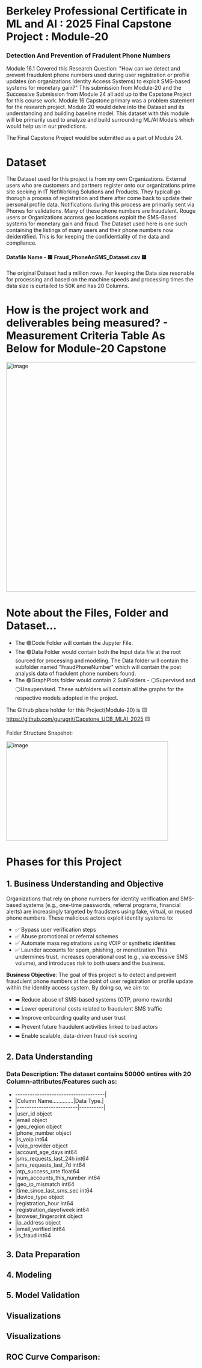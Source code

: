# Berkeley Professional Certificate in ML and AI : 2025 Final Capstone Project : Module-20
### Detection And Prevention of Fradulent Phone Numbers
 
Module 16.1 Covered this Research Question: 
"How can we detect and prevent fraudulent phone numbers used during user registration or profile updates (on organizations Identity Access Systems) to exploit SMS-based systems for monetary gain?"
This submission from Module-20 and the Successive Submission from Module 24 all add up to the Capstone Project for this course work.
Module 16 Capstone primary was a problem statement for the research project. Module 20 would delve into the Dataset and its understanding and building baseline model. This dataset with this module will be primarily used to analyze and build surrounding ML/AI Models which would help us in our predictions.

The Final Capstone Project would be submitted as a part of Module 24.
# Dataset

The Dataset used for this project is from my own Organizations. External users who are customers and partners register onto our organizations prime site seeking in IT NetWorking Solutions and Products. They typicall go thorugh a process of registration and there after come back to update their personal profile data. Notifications during this process are primarily sent via Phones for validations. Many of these phone numbers are fraudulent. Rouge users or Organizations accross geo locations exploit the SMS-Based systems for monetary gain and fraud. The Dataset used here is one such containing the listings of many users and their phone numbers now deidentified.
This is for keeping the confidentiality of the data and compliance.

#### Datafile Name - 🟨 Fraud_PhoneAnSMS_Dataset.csv 🟨

The original Dataset had a million rows. For keeping the Data size resonable for processing and based on the machine speeds and processing times the data size is curtailed to 50K and has 20 Columns.

# How is the project work and deliverables being measured? - Measurement Criteria Table As Below for Module-20 Capstone
<img width="655" height="610" alt="image" src="https://github.com/user-attachments/assets/aec19771-7abc-4701-8097-69c8d25fa86d" />

# Note about the Files, Folder and Dataset...

-	The 🟢Code Folder will contain the Jupyter File.
- The 🟢Data Folder would contain both the Input data file at the root sourced for processing and modeling. The Data folder will contain the subfolder named "FraudPhoneNumber" which will contain the post analysis data of
  fradulent phone numbers found.
- The 🟢GraphPlots folder would contain 2 SubFolders - ⚪Supervised and ⚪Unsupervised. These subfolders will contain all the graphs for the respective models adopted in the project.

The Github place holder for this Project(Module-20) is 🟨 https://github.com/gurugrit/Capstone_UCB_MLAI_2025 🟨

Folder Structure Snapshot:

<img width="430" height="264" alt="image" src="https://github.com/user-attachments/assets/b3cf96bd-8e84-4472-bc40-1f082799a747" />

# Phases for this Project
## 1. Business Understanding and Objective
Organizations that rely on phone numbers for identity verification and SMS-based systems (e.g., one-time passwords, referral programs, financial alerts) are increasingly targeted by fraudsters using fake, virtual, or reused phone numbers. These malicious actors exploit identity systems to:
- ✅ Bypass user verification steps
- ✅ Abuse promotional or referral schemes
- ✅ Automate mass registrations using VOIP or synthetic identities
- ✅ Launder accounts for spam, phishing, or monetization
This undermines trust, increases operational cost (e.g., via excessive SMS volume), and introduces risk to both users and the business.

**Business Objective**: The goal of this project is to detect and prevent fraudulent phone numbers at the point of user registration or profile update within the identity access system. By doing so, we aim to:
- ➡️ Reduce abuse of SMS-based systems (OTP, promo rewards)
- ➡️ Lower operational costs related to fraudulent SMS traffic
- ➡️ Improve onboarding quality and user trust
- ➡️ Prevent future fraudulent activities linked to bad actors
- ➡️ Enable scalable, data-driven fraud risk scoring

## 2. Data Understanding
### Data Description: The dataset contains 50000 entires with 20 Column-attributes/Features such as:
- -------------------------------------|
- |Column Name..............|Data Type.|
- |-------------------------|----------|
- |user_id                      object
- |email                        object
- |geo_region                   object
- |phone_number                 object
- |is_voip                       int64
- |voip_provider                object
- |account_age_days              int64
- |sms_requests_last_24h         int64
- |sms_requests_last_7d          int64
- |otp_success_rate            float64
- |num_accounts_this_number      int64
- |geo_ip_mismatch               int64
- |time_since_last_sms_sec       int64
- |device_type                  object
- |registration_hour             int64
- |registration_dayofweek        int64
- |browser_fingerprint          object
- |ip_address                   object
- |email_verified                int64
- |is_fraud                      int64

## 3. Data Preparation
## 4. Modeling
## 5. Model Validation
## Visualizations
## Visualizations
## ROC Curve Comparison:

